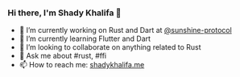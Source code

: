 ### Hi there, I'm Shady Khalifa 👋

<!--
**shekohex/shekohex** is a ✨ _special_ ✨ repository because its `README.md` (this file) appears on your GitHub profile.
Here are some ideas to get you started:
-->
- 🔭 I’m currently working on Rust and Dart at [@sunshine-protocol](https://github.com/sunshine-protocol)
- 🌱 I’m currently learning Flutter and Dart
- 👯 I’m looking to collaborate on anything related to Rust
- 💬 Ask me about #rust, #ffi
- 📫 How to reach me: [shadykhalifa.me](shadykhalifa.me)
